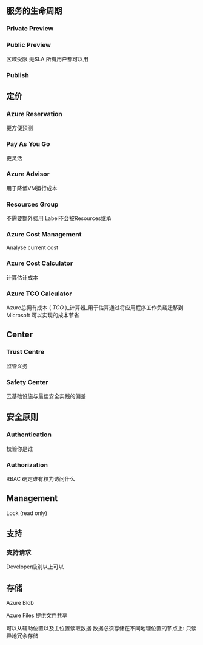 ## 服务的生命周期
### Private Preview
### Public Preview
区域受限
无SLA
所有用户都可以用
### Publish

## 定价
### Azure Reservation
更方便预测
### Pay As You Go
更灵活

### Azure Advisor
用于降低VM运行成本

### Resources Group
不需要额外费用
Label不会被Resources继承

### Azure Cost Management 
Analyse current cost

### Azure Cost Calculator
计算估计成本

### Azure TCO Calculator 
Azure总拥有成本 ( _TCO_ )_计算器_用于估算通过将应用程序工作负载迁移到 Microsoft 可以实现的成本节省

## Center
### Trust Centre
监管义务
### Safety Center
云基础设施与最佳安全实践的偏差
## 安全原则
### Authentication
校验你是谁
### Authorization
RBAC
确定谁有权力访问什么

## Management
Lock (read only)

## 支持
### 支持请求
Developer级别以上可以
## 存储
Azure Blob

Azure Files
提供文件共享


可以从辅助位置以及主位置读取数据
数据必须存储在不同地理位置的节点上: 只读异地冗余存储



